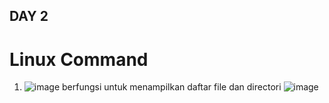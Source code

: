 ## DAY 2

# Linux Command
1. ![image](https://github.com/user-attachments/assets/145bf629-48c7-4540-a259-8b0fec6be3ee) berfungsi untuk menampilkan daftar file dan directori
   ![image](https://github.com/user-attachments/assets/09a238f8-4042-466c-a2cc-3de5fef4d096)


